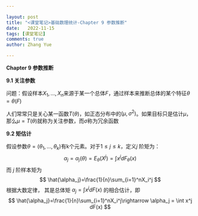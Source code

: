 ```yaml
---

layout: post
title: "<课堂笔记>基础数理统计-Chapter 9 参数推断"
date:   2022-11-15
tags: [课堂笔记]
comments: true
author: Zhang Yue

---
```


**Chapter 9 参数推断**

**9.1 关注参数**

问题：假设样本$X_1,...,X_n$来源于某一个总体$F$，通过样本来推断总体的某个特征$\theta=\theta(F)$

人们常常只是关心某一函数$T(\theta)$，如正态分布中的$(\mu,\sigma^2)$。如果目标只是估计$\mu$，那么$\mu=T(\theta)$就称为关注参数，而$\sigma$称为冗余函数

**9.2 矩估计**

假设参数$\theta=(\theta_1,...,\theta_k)$有k个元素。对于$1\leq j \leq k$，定义$j$ 阶矩为：
$$
\alpha_j = \alpha_j(\theta)=E_{\theta}(X^j)=\int x^jdF_{\theta}(x)
$$
而 $j$ 阶样本矩为
$$
\hat{\alpha_j}=\frac{1}{n}\sum_{i=1}^nX_i^j
$$
根据大数定律， 其是总体矩 $\alpha_j = \int x^j dF(x)$ 的相合估计，即
$$
\hat{\alpha_j}=\frac{1}{n}\sum_{i=1}^nX_i^j\rightarrow \alpha_j = \int x^j dF(x)
$$

